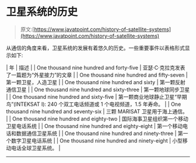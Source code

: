 # 卫星系统的历史

> 原文:[https://www.javatpoint.com/history-of-satellite-systems](https://www.javatpoint.com/history-of-satellite-systems)

从通信的角度来看，卫星系统的发展有着悠久的历史。一些重要事件以表格形式显示如下:

| 年 | 描述 |
| One thousand nine hundred and forty-five | 亚瑟·C·克拉克发表了一篇题为“外星接力”的文章 |
| One thousand nine hundred and fifty-seven | 第一颗卫星，人造卫星 |
| One thousand nine hundred and sixty | 第一颗反射通信卫星 |
| One thousand nine hundred and sixty-three | 第一颗地球同步卫星 |
| One thousand nine hundred and sixty-five | 第一颗商业地球静止卫星“早期鸟”(INTEKSAT I): 240 个双工电话频道或 1 个电视频道，1.5 年寿命。 |
| One thousand nine hundred and seventy-six | 三颗 MARISAT 卫星用于海上通信。 |
| One thousand nine hundred and eighty-two | 国际海事卫星组织第一个移动卫星电话系统 |
| One thousand nine hundred and eighty-eight | 第一个移动电话和数据通信卫星系统 |
| One thousand nine hundred and ninety-three | 第一个数字卫星电话系统 |
| One thousand nine hundred and ninety-eight | 小型移动电话全球卫星系统。 |

* * *